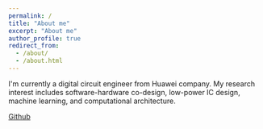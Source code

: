 ```yaml
---
permalink: /
title: "About me"
excerpt: "About me"
author_profile: true
redirect_from: 
  - /about/
  - /about.html
---
```


I'm currently a digital circuit engineer from Huawei company. My research interest includes software-hardware co-design, low-power IC design, machine learning, and computational architecture.

[Github](https://github.com/avalongxing)


